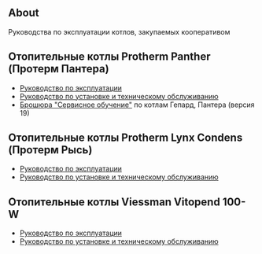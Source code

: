 ## About

Руководства по эксплуатации котлов, закупаемых кооперативом

## Отопительные котлы Protherm Panther (Протерм Пантера)

- [Руководство по эксплуатации](assets/gas-boilers-manuals/instrukcia-ekspluatacia-panther.pdf)
- [Руководство по установке и техническому обслуживанию](assets/gas-boilers-manuals/rukovodstvo_po_montagu_i_tehnicheskomu_obslugivaniyu_pantera_2015.pdf)
- [Брошюра "Сервисное обучение"](assets/gas-boilers-manuals/service_training_gepard_panther.pdf) по котлам Гепард, Пантера (версия 19)

## Отопительные котлы Protherm Lynx Condens (Протерм Рысь)

- [Руководство по эксплуатации](assets/gas-boilers-manuals/lynx-condens-user-manual-722847.pdf)
- [Руководство по установке и техническому обслуживанию](assets/gas-boilers-manuals/lynxcondens-install-manual-722846.pdf)

## Отопительные котлы Viessman Vitopend 100-W

- [Руководство по эксплуатации](assets/gas-boilers-manuals/5791983_01_2017_BA_Vitopend_A1HB_A1JB.pdf)
- [Руководство по установке и техническому обслуживанию](assets/gas-boilers-manuals/5791982_04_2017_MASA_Vitopend_A1HB_A1JB.pdf)
